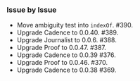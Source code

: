 ### Issue by Issue

 * Move ambiguity test into `indexOf`. #390.
 * Upgrade Cadence to 0.0.40. #389.
 * Upgrade Journalist to 0.0.6. #388.
 * Upgrade Proof to 0.0.47. #387.
 * Upgrade Cadence to 0.0.39 #376.
 * Upgrade Proof to 0.0.46. #370.
 * Upgrade Cadence to 0.0.38 #369.
